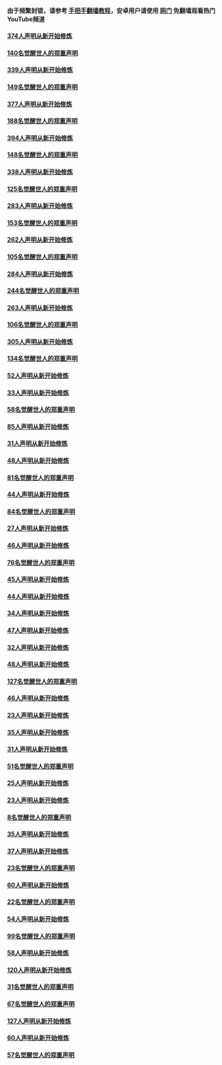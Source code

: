 #### 由于频繁封锁，请参考 [手把手翻墙教程](https://github.com/gfw-breaker/guides/wiki/)，安卓用户请使用 [网门](https://github.com/gfw-breaker/nogfw/blob/master/dl.md?t=05190801) 免翻墙观看热门YouTube频道 

#### [374人声明从新开始修炼](../pages/91/425811.md?t=05190801) 

#### [140名觉醒世人的郑重声明](../pages/91/425810.md?t=05190801) 

#### [339人声明从新开始修炼](../pages/91/425690.md?t=05190801) 

#### [149名觉醒世人的郑重声明](../pages/91/425689.md?t=05190801) 

#### [377人声明从新开始修炼](../pages/91/424867.md?t=05190801) 

#### [188名觉醒世人的郑重声明](../pages/91/424866.md?t=05190801) 

#### [394人声明从新开始修炼](../pages/91/423914.md?t=05190801) 

#### [148名觉醒世人的郑重声明](../pages/91/423913.md?t=05190801) 

#### [338人声明从新开始修炼](../pages/91/423540.md?t=05190801) 

#### [125名觉醒世人的郑重声明](../pages/91/423539.md?t=05190801) 

#### [283人声明从新开始修炼](../pages/91/423296.md?t=05190801) 

#### [153名觉醒世人的郑重声明](../pages/91/423295.md?t=05190801) 

#### [262人声明从新开始修炼](../pages/91/423004.md?t=05190801) 

#### [105名觉醒世人的郑重声明](../pages/91/423003.md?t=05190801) 

#### [284人声明从新开始修炼](../pages/91/422707.md?t=05190801) 

#### [244名觉醒世人的郑重声明](../pages/91/422706.md?t=05190801) 

#### [263人声明从新开始修炼](../pages/91/422553.md?t=05190801) 

#### [106名觉醒世人的郑重声明](../pages/91/422552.md?t=05190801) 

#### [305人声明从新开始修炼](../pages/91/422153.md?t=05190801) 

#### [134名觉醒世人的郑重声明](../pages/91/422152.md?t=05190801) 

#### [52人声明从新开始修炼](../pages/91/421846.md?t=05190801) 

#### [33人声明从新开始修炼](../pages/91/421804.md?t=05190801) 

#### [58名觉醒世人的郑重声明](../pages/91/421845.md?t=05190801) 

#### [85人声明从新开始修炼](../pages/91/421769.md?t=05190801) 

#### [31人声明从新开始修炼](../pages/91/421763.md?t=05190801) 

#### [48人声明从新开始修炼](../pages/91/421605.md?t=05190801) 

#### [81名觉醒世人的郑重声明](../pages/91/421656.md?t=05190801) 

#### [44人声明从新开始修炼](../pages/91/421544.md?t=05190801) 

#### [84名觉醒世人的郑重声明](../pages/91/421543.md?t=05190801) 

#### [27人声明从新开始修炼](../pages/91/421465.md?t=05190801) 

#### [46人声明从新开始修炼](../pages/91/421454.md?t=05190801) 

#### [76名觉醒世人的郑重声明](../pages/91/421453.md?t=05190801) 

#### [45人声明从新开始修炼](../pages/91/421452.md?t=05190801) 

#### [44人声明从新开始修炼](../pages/91/421422.md?t=05190801) 

#### [34人声明从新开始修炼](../pages/91/421322.md?t=05190801) 

#### [47人声明从新开始修炼](../pages/91/421264.md?t=05190801) 

#### [32人声明从新开始修炼](../pages/91/421225.md?t=05190801) 

#### [48人声明从新开始修炼](../pages/91/421202.md?t=05190801) 

#### [127名觉醒世人的郑重声明](../pages/91/421224.md?t=05190801) 

#### [46人声明从新开始修炼](../pages/91/421203.md?t=05190801) 

#### [23人声明从新开始修炼](../pages/91/421138.md?t=05190801) 

#### [35人声明从新开始修炼](../pages/91/421122.md?t=05190801) 

#### [31人声明从新开始修炼](../pages/91/421081.md?t=05190801) 

#### [51名觉醒世人的郑重声明](../pages/91/421080.md?t=05190801) 

#### [25人声明从新开始修炼](../pages/91/421020.md?t=05190801) 

#### [23人声明从新开始修炼](../pages/91/420884.md?t=05190801) 

#### [8名觉醒世人的郑重声明](../pages/91/420883.md?t=05190801) 

#### [35人声明从新开始修炼](../pages/91/420809.md?t=05190801) 

#### [37人声明从新开始修炼](../pages/91/420766.md?t=05190801) 

#### [23名觉醒世人的郑重声明](../pages/91/420765.md?t=05190801) 

#### [60人声明从新开始修炼](../pages/91/420727.md?t=05190801) 

#### [22名觉醒世人的郑重声明](../pages/91/420726.md?t=05190801) 

#### [54人声明从新开始修炼](../pages/91/420529.md?t=05190801) 

#### [99名觉醒世人的郑重声明](../pages/91/420528.md?t=05190801) 

#### [58人声明从新开始修炼](../pages/91/420198.md?t=05190801) 

#### [120人声明从新开始修炼](../pages/91/420141.md?t=05190801) 

#### [31名觉醒世人的郑重声明](../pages/91/420197.md?t=05190801) 

#### [67名觉醒世人的郑重声明](../pages/91/420140.md?t=05190801) 

#### [127人声明从新开始修炼](../pages/91/420082.md?t=05190801) 

#### [60人声明从新开始修炼](../pages/91/420081.md?t=05190801) 

#### [57名觉醒世人的郑重声明](../pages/91/420080.md?t=05190801) 


